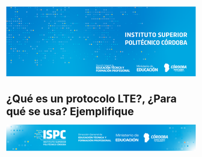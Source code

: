 ![Presentacion](/assets/BannerISPC.png)

# ¿Qué es un protocolo LTE?, ¿Para qué se usa? Ejemplifique

![Final](/assets/Curso%20ISPC%20final.png)